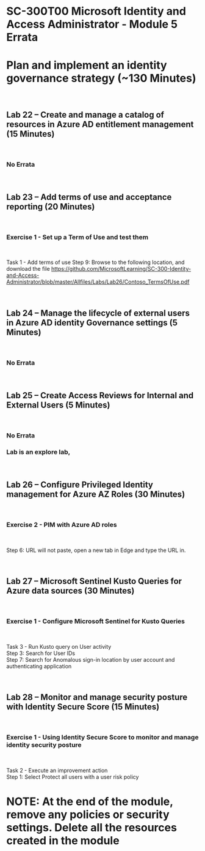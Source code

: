 # SC-300T00 Microsoft Identity and Access Administrator - Module 5 Errata



# Plan and implement an identity governance strategy (~130 Minutes)

<br>

## Lab 22 – Create and manage a catalog of resources in Azure AD entitlement management (15 Minutes)

<br>

### No Errata

<br>

## Lab 23 – Add terms of use and acceptance reporting (20 Minutes)

<br>

### Exercise 1 - Set up a Term of Use and test them

<br>

Task 1 - Add terms of use
Step 9:  Browse to the following location, and download the file
https://github.com/MicrosoftLearning/SC-300-Identity-and-Access-Administrator/blob/master/Allfiles/Labs/Lab26/Contoso_TermsOfUse.pdf

<br>

## Lab 24 – Manage the lifecycle of external users in Azure AD identity Governance settings (5 Minutes)

<br>

### No Errata

<br>

## Lab 25 – Create Access Reviews for Internal and External Users (5 Minutes)

<br>

### No Errata

### Lab is an explore lab, 

<br>

## Lab 26 – Configure Privileged Identity management for Azure AZ Roles (30 Minutes)

<br>

### Exercise 2 - PIM with Azure AD roles

<br>

Step 6:  URL will not paste, open a new tab in Edge and type the URL in.

<br>

## Lab 27 – Microsoft Sentinel Kusto Queries for Azure data sources (30 Minutes)

<br>

### Exercise 1 - Configure Microsoft Sentinel for Kusto Queries

<br>

Task 3 - Run Kusto query on User activity<br>
Step 3:  Search for User IDs<br>
Step 7:  Search for Anomalous sign-in location by user account and authenticating application<br>

<br>

## Lab 28 – Monitor and manage security posture with Identity Secure Score (15 Minutes)

<br>

### Exercise 1 - Using Identity Secure Score to monitor and manage identity security posture

<br>

Task 2 - Execute an improvement action<br>
Step 1:  Select Protect all users with a user risk policy<br>

# NOTE:  At the end of the module, remove any policies or security settings.  Delete all the resources created in the module
